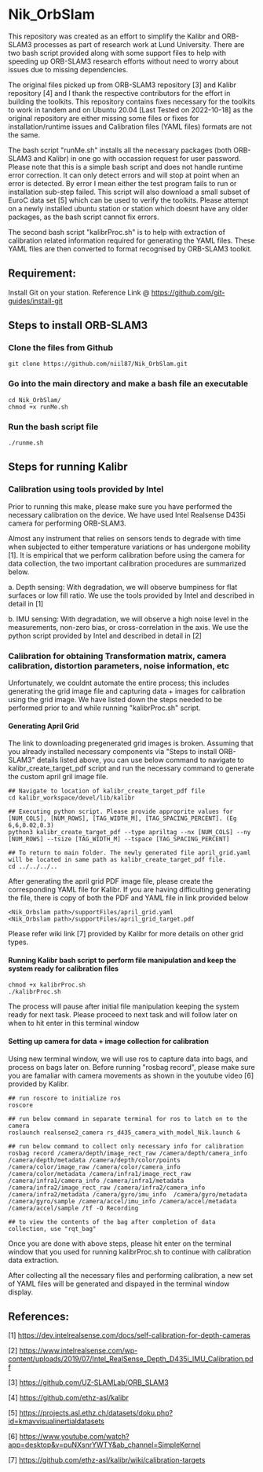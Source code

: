 # Nik_OrbSlam

This repository was created as an effort to simplify the Kalibr and ORB-SLAM3 processes as part of research work at Lund University. There are two bash script provided along with some support files to help with speeding up ORB-SLAM3 research efforts without need to worry about issues due to missing dependencies.

The original files picked up from ORB-SLAM3 repository [3] and Kalibr repository [4] and I thank the respective contributors for the effort in building the toolkits. This repository contains fixes necessary for the toolkits to work in tandem and on Ubuntu 20.04 [Last Tested on 2022-10-18] as the original repository are either missing some files or fixes for installation/runtime issues and Calibration files (YAML files) formats are not the same.

The bash script "runMe.sh" installs all the necessary packages (both ORB-SLAM3 and Kalibr) in one go with occassion request for user password. Please note that this is a simple bash script and does not handle runtime error correction. It can only detect errors and will stop at point when an error is detected. By error I mean either the test program fails to run or installation sub-step failed. This script will also download a small subset of EuroC data set [5] which can be used to verify the toolkits. Please attempt on a newly installed ubuntu station or station which doesnt have any older packages, as the bash script cannot fix errors. 

The second bash script "kalibrProc.sh" is to help with extraction of calibration related information required for generating the YAML files. These YAML files are then converted to format recognised by ORB-SLAM3 toolkit.


## Requirement: 
Install Git on your station. Reference Link @ https://github.com/git-guides/install-git

## Steps to install ORB-SLAM3

### Clone the files from Github
```
git clone https://github.com/niil87/Nik_OrbSlam.git
```

### Go into the main directory and make a bash file an executable
```
cd Nik_OrbSlam/
chmod +x runMe.sh 
```

### Run the bash script file 
```
./runme.sh
```


## Steps for running Kalibr

### Calibration using tools provided by Intel
Prior to running this make, please make sure you have performed the necessary calibration on the device. We have used Intel Realsense D435i camera for performing ORB-SLAM3.

Almost any instrument that relies on sensors tends to degrade with time when subjected to either temperature variations or has undergone mobility [1]. It is empirical that we perform calibration before using the camera for data collection, the two important calibration procedures are summarized below. 

a.	Depth sensing: With degradation, we will observe bumpiness for flat surfaces or low fill ratio.  We use the tools provided by Intel and described in detail in [1]

b.	IMU sensing: With degradation, we will observe a high noise level in the measurements, non-zero bias, or cross-correlation in the axis. We use the python script provided by Intel and described in detail in [2]

### Calibration for obtaining Transformation matrix, camera calibration, distortion parameters, noise information, etc
Unfortunately, we couldnt automate the entire process; this includes generating the grid image file and capturing data + images for calibration using the grid image. We have listed down the steps needed to be performed prior to and while running "kalibrProc.sh" script. 

#### Generating April Grid
The link to downloading pregenerated grid images is broken. Assuming that you already installed necessary components via "Steps to install ORB-SLAM3" details listed above, you can use below command to navigate to kalibr_create_target_pdf script and run the necessary command to generate the custom april gril image file.  
```
## Navigate to location of kalibr_create_target_pdf file
cd kalibr_workspace/devel/lib/kalibr

## Executing python script. Please provide approprite values for [NUM_COLS], [NUM_ROWS], [TAG_WIDTH_M], [TAG_SPACING_PERCENT]. (Eg 6,6,0.02,0.3)
python3 kalibr_create_target_pdf --type apriltag --nx [NUM_COLS] --ny [NUM_ROWS] --tsize [TAG_WIDTH_M] --tspace [TAG_SPACING_PERCENT]

## To return to main folder. The newly generated file april_grid.yaml will be located in same path as kalibr_create_target_pdf file.
cd ../../../..
```
After generating the april grid PDF image file, please create the corresponding YAML file for Kalibr. If you are having difficulting generating the file, there is copy of both the PDF and YAML file in link provided below 
```
<Nik_Orbslam path>/supportFiles/april_grid.yaml
<Nik_Orbslam path>/supportFiles/april_grid_target.pdf
```
Please refer wiki link [7] provided by Kalibr for more details on other grid types.

#### Running Kalibr bash script to perform file manipulation and keep the system ready for calibration files
```
chmod +x kalibrProc.sh 
./kalibrProc.sh
```
The process will pause after initial file manipulation keeping the system ready for next task. Please proceed to next task and will follow later on when to hit enter in this terminal window

#### Setting up camera for data + image collection for calibration
Using new terminal window, we will use ros to capture data into bags, and process on bags later on. Before running "rosbag record", please make sure you are famaliar with camera movements as shown in the youtube video [6] provided by Kalibr.
```
## run roscore to initialize ros
roscore

## run below command in separate terminal for ros to latch on to the camera
roslaunch realsense2_camera rs_d435_camera_with_model_Nik.launch & 

## run below command to collect only necessary info for calibration
rosbag record /camera/depth/image_rect_raw /camera/depth/camera_info /camera/depth/metadata /camera/depth/color/points /camera/color/image_raw /camera/color/camera_info /camera/color/metadata /camera/infra1/image_rect_raw /camera/infra1/camera_info /camera/infra1/metadata /camera/infra2/image_rect_raw /camera/infra2/camera_info /camera/infra2/metadata /camera/gyro/imu_info  /camera/gyro/metadata  /camera/gyro/sample /camera/accel/imu_info /camera/accel/metadata /camera/accel/sample /tf -O Recording

## to view the contents of the bag after completion of data collection, use "rqt_bag" 
```

Once you are done with above steps, please hit enter on the terminal window that you used for running kalibrProc.sh to continue with calibration data extraction.

After collecting all the necessary files and performing calibration, a new set of YAML files will be generated and dispayed in the terminal window display.




## References: 
[1] https://dev.intelrealsense.com/docs/self-calibration-for-depth-cameras

[2] https://www.intelrealsense.com/wp-content/uploads/2019/07/Intel_RealSense_Depth_D435i_IMU_Calibration.pdf

[3] https://github.com/UZ-SLAMLab/ORB_SLAM3

[4] https://github.com/ethz-asl/kalibr

[5] https://projects.asl.ethz.ch/datasets/doku.php?id=kmavvisualinertialdatasets

[6] https://www.youtube.com/watch?app=desktop&v=puNXsnrYWTY&ab_channel=SimpleKernel

[7] https://github.com/ethz-asl/kalibr/wiki/calibration-targets

